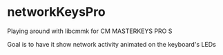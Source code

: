 # networkKeysPro
Playing around with libcmmk for CM MASTERKEYS PRO S

Goal is to have it show network activity animated on the keyboard's LEDs
